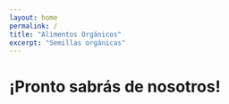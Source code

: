 ```yaml
---
layout: home
permalink: /
title: "Alimentos Orgánicos"
excerpt: "Semillas orgánicas"
---
```

# ¡Pronto sabrás de nosotros!
